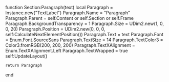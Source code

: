 function Section:Paragraph(text)
    local Paragraph = Instance.new("TextLabel")
    Paragraph.Name = "Paragraph"
    Paragraph.Parent = self.Content or self.Section or self.Frame
    Paragraph.BackgroundTransparency = 1
    Paragraph.Size = UDim2.new(1, 0, 0, 20)
    Paragraph.Position = UDim2.new(0, 0, 0, self:CalculateNextElementPosition()) 
    Paragraph.Text = text
    Paragraph.Font = Enum.Font.SourceSans
    Paragraph.TextSize = 14
    Paragraph.TextColor3 = Color3.fromRGB(200, 200, 200)
    Paragraph.TextXAlignment = Enum.TextXAlignment.Left
    Paragraph.TextWrapped = true
    self:UpdateLayout()

    return Paragraph
end
